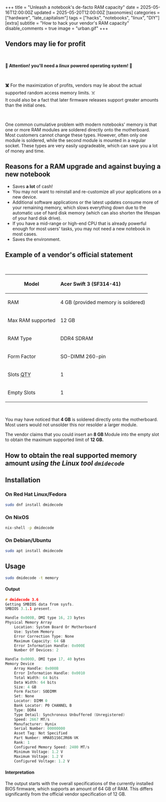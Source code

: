 +++
title = "Unleash a notebook's de-facto RAM capacity"
date = 2025-05-16T12:00:00Z
updated =  2025-05-20T12:00:00Z
[taxonomies]
categories = ["hardware", "late_capitalism"]
tags = ["hacks", "notebooks", "linux", "DIY"]
[extra]
subtitle = "How to hack your vendor's RAM capacity"
disable_comments = true
image = "urban.gif"
+++

## Vendors may lie for profit

<br>

<p class="notice_warning"><strong>🐧 Attention! you'll need a <em>linux</em> powered operating system! 🐧</strong></p>

<br>
<p class="notice_danger"><strong>☠️</strong> For the maximization of profits, vendors may lie about the actual supported random access memory limits. ☠️ <br>It could also be a fact that later firmware releases support greater amounts than the initial ones. </p>

<br>

One common cumulative problem with modern notebooks' memory is that one or more RAM modules are soldered directly onto the motherboard. Most customers cannot change these types. However, often only one module is soldered, while the second module is mounted in a regular socket. These types are very easily upgradeable, which can save you a lot of money and time.

## Reasons for a RAM upgrade and against buying a new notebook
- Saves **a lot** of cash!
- You may not want to reinstall and re-customize all your applications on a new device.
- Additional software applications or the latest updates consume more of your remaining memory, which slows everything down due to the automatic use of hard disk memory (which can also shorten the lifespan of your hard disk drive).
- If you have a mid-range or high-end CPU that is already powerful enough for most users' tasks, you may not need a new notebook in most cases.
- Saves the environment.

## Example of a vendor's official statement
<br>

| Model                                   | <p align="left">Acer Swift 3 (SF314-41)</p>            |
| --------------------------------------- | :----------------------------------------------------- |
| RAM                                     | <p align="left">4 GB (provided memory is soldered)</p> |
| Max RAM supported                       | <p align="left">12 GB</p>                              |
| RAM Type                                | <p align="left">DDR4 SDRAM</p>                         |
| Form Factor                             | <p align="left">SO-DIMM 260-pin</p>                    |
| Slots <abbr title="Quantity">QTY</abbr> | <p align="left">1</p>                                  |
| Empty Slots                             | <p align="left">1</p>                                  |


<br>

You may have noticed that **4 GB** is soldered directly onto the motherboard. Most users would not unsolder this nor resolder a larger module.

<p class="notice_warning">The vendor claims that you could insert an <strong>8 GB </strong>Module into the empty slot to obtain the maximum supported limit of <strong>12 GB.</strong></p>

## How to obtain the real supported memory amount _using the Linux tool `dmidecode`_

## Installation 

### On Red Hat Linux/Fedora
```bash
sudo dnf install dmidecode
```
### On NixOS
```bash
nix-shell -p dmidecode
```
### On Debian/Ubuntu
```bash
sudo apt install dmidecode
```
## Usage
```bash
sudo dmidecode -t memory
```
#### Output
```c
# dmidecode 3.6
Getting SMBIOS data from sysfs.
SMBIOS 3.1.1 present.

Handle 0x000B, DMI type 16, 23 bytes
Physical Memory Array
	Location: System Board Or Motherboard
	Use: System Memory
	Error Correction Type: None
	Maximum Capacity: 64 GB
	Error Information Handle: 0x000E
	Number Of Devices: 2

Handle 0x000D, DMI type 17, 40 bytes
Memory Device
	Array Handle: 0x000B
	Error Information Handle: 0x0010
	Total Width: 64 bits
	Data Width: 64 bits
	Size: 4 GB
	Form Factor: SODIMM
	Set: None
	Locator: DIMM 0
	Bank Locator: P0 CHANNEL B
	Type: DDR4
	Type Detail: Synchronous Unbuffered (Unregistered)
	Speed: 2667 MT/s
	Manufacturer: Hynix
	Serial Number: 00000000
	Asset Tag: Not Specified
	Part Number: HMA851S6CJR6N-VK    
	Rank: 1
	Configured Memory Speed: 2400 MT/s
	Minimum Voltage: 1.2 V
	Maximum Voltage: 1.2 V
	Configured Voltage: 1.2 V
```

#### Interpretation
The output starts with the overall specifications of the currently installed BIOS firmware, which supports an amount of 64 GB of RAM. This differs significantly from the official vendor specification of 12 GB.

